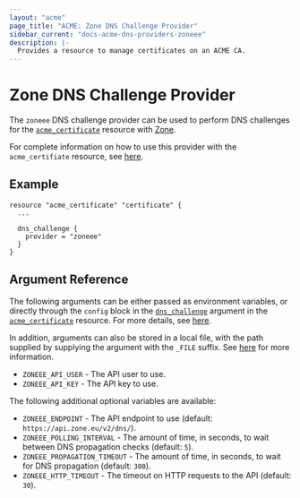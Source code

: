 ```yaml
---
layout: "acme"
page_title: "ACME: Zone DNS Challenge Provider"
sidebar_current: "docs-acme-dns-providers-zoneee"
description: |-
  Provides a resource to manage certificates on an ACME CA.
---
```


# Zone DNS Challenge Provider

The `zoneee` DNS challenge provider can be used to perform DNS challenges for
the [`acme_certificate`][resource-acme-certificate] resource with
[Zone][provider-service-page].

[resource-acme-certificate]: /docs/providers/acme/r/certificate.html
[provider-service-page]: https://www.zone.ee/

For complete information on how to use this provider with the `acme_certifiate`
resource, see [here][resource-acme-certificate-dns-challenges].

[resource-acme-certificate-dns-challenges]: /docs/providers/acme/r/certificate.html#using-dns-challenges

## Example

```hcl
resource "acme_certificate" "certificate" {
  ...

  dns_challenge {
    provider = "zoneee"
  }
}
```

## Argument Reference

The following arguments can be either passed as environment variables, or
directly through the `config` block in the
[`dns_challenge`][resource-acme-certificate-dns-challenge-arg] argument in the
[`acme_certificate`][resource-acme-certificate] resource. For more details, see
[here][resource-acme-certificate-dns-challenges].

[resource-acme-certificate-dns-challenge-arg]: /docs/providers/acme/r/certificate.html#dns_challenge

In addition, arguments can also be stored in a local file, with the path
supplied by supplying the argument with the `_FILE` suffix. See
[here][acme-certificate-file-arg-example] for more information.

[acme-certificate-file-arg-example]: /docs/providers/acme/r/certificate.html#using-variable-files-for-provider-arguments

* `ZONEEE_API_USER` - The API user to use.
* `ZONEEE_API_KEY` - The API key to use.

The following additional optional variables are available:

* `ZONEEE_ENDPOINT` - The API endpoint to use (default:
  `https://api.zone.eu/v2/dns/`).
* `ZONEEE_POLLING_INTERVAL` - The amount of time, in seconds, to wait between
  DNS propagation checks (default: `5`).
* `ZONEEE_PROPAGATION_TIMEOUT` - The amount of time, in seconds, to wait for DNS
  propagation (default: `300`).
* `ZONEEE_HTTP_TIMEOUT` - The timeout on HTTP requests to the API (default:
  `30`).
